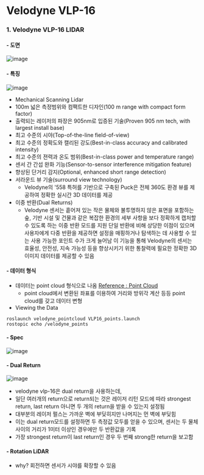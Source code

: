 Velodyne VLP-16
===

### 1. Velodyne VLP-16 LIDAR

#### - 도면
![image](https://user-images.githubusercontent.com/108650199/186296033-af380a78-86ed-4eff-b232-4e739d19fcde.png)

#### - 특징
![image](https://user-images.githubusercontent.com/108650199/186295943-3f89198a-1343-463b-8b8b-16a57c99d5b4.png)

- Mechanical Scanning Lidar
- 100m 넓은 측정범위와 컴팩트한 디자인(100 m range with compact form factor)
- 출력되는 레이저의 파장은 905nm로 입증된 기술(Proven 905 nm tech, with largest install base)
- 최고 수준의 시야(Top-of-the-line field-of-view)
- 최고 수준의 정확도와 캘리된 강도(Best-in-class accuracy and calibrated intensity)
- 최고 수준의 젼력과 온도 범위(Best-in-class power and temperature range)
- 센서 간 간섭 완화 기능(Sensor-to-sensor interference mitigation feature)
- 향상된 단거리 감지(Optional, enhanced short range detection)
- 서라운드 뷰 기술(surround view technology)
  - Velodyne의 '558 특허를 기반으로 구축된 Puck은 전체 360도 환경 뷰를 제공하여 정확한 실시간 3D 데이터를 제공
- 이중 반환(Dual Returns)
  - Velodyne 센서는 흩어져 있는 작은 물체와 불투명하지 않은 표면을 포함하는 숲, 기반 시설 및 건물과 같은 복잡한 환경의 세부 사항을 보다 정확하게 캡처할 수 있도록 하는 이중 반환 모드를 지원
  단일 반환에 비해 상당한 이점이 있으며 사용자에게 다중 반환을 제공하면 설정을 매핑하거나 탐색하는 데 사용할 수 있는 사용 가능한 포인트 수가 크게 늘어남
  이 기능을 통해 Velodyne의 센서는 효율성, 안전성, 지속 가능성 등을 향상시키기 위한 통찰력에 필요한 정확한 3D 이미지 데이터를 제공할 수 있음

#### - 데이터 형식
- 데이터는 point cloud 형식으로 나옴 [Reference : Point Cloud](https://github.com/dlee221/Drone-project/blob/main/Study/1-2.%20Point%20Cloud.md)
  - point cloud에서 변환된 좌표를 이용하여 거리와 방위각 계산 등등 point cloud를 갖고 데이터 변형
- Viewing the Data
```
roslaunch velodyne_pointcloud VLP16_points.launch
rostopic echo /velodyne_points
```
#### - Spec

![image](https://user-images.githubusercontent.com/108650199/187358219-03635d09-a439-4472-8752-209613bf1fc2.png)

#### - Dual Return

![image](https://user-images.githubusercontent.com/108650199/187361185-c98eeaff-9812-41a2-9c12-1da35e5362c0.png)

- velodyne vlp-16은 dual return을 사용하는데, 
- 일단 여러개의 return으로 return되는 것은 레이저 리턴 모드에 따라 strongest return, last return 아니면 두 개의 return을 받을 수 있는지 설정됨
- 대부분의 레이저 펄스는 가까운 벽에 부딪히지만 나머지는 먼 벽에 부딪힘
- 이는 dual return모드를 설정하면 두 측정값 모두를 얻을 수 있으며, 센서는 두 물체 사이의 거리가 1미터 이상인 경우에만 두 반환값을 기록
- 가장 strongest return이 last return인 경우 두 번째 strong한 return을 보고함


#### - Rotation LiDAR
- why? 회전하면 센서가 시야를 확장할 수 있음

